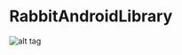 # RabbitAndroidLibrary







![alt tag](https://user-images.githubusercontent.com/29063580/27351860-5ab3ea7e-561c-11e7-84e3-1df469b1ca17.jpg)

